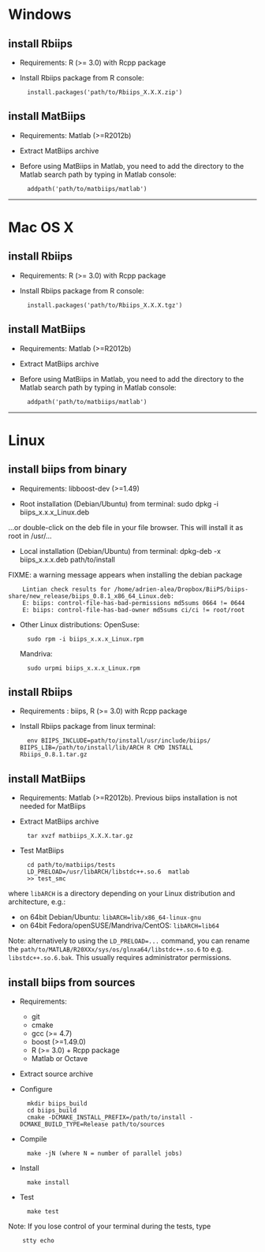 Windows
=============

install Rbiips
--------------
* Requirements: R (>= 3.0) with Rcpp package

* Install Rbiips package from R console:

        install.packages('path/to/Rbiips_X.X.X.zip')

install MatBiips
----------------
* Requirements: Matlab (>=R2012b)

* Extract MatBiips archive

* Before using MatBiips in Matlab, you need to add the directory to the Matlab search path by typing in Matlab console:

        addpath('path/to/matbiips/matlab')

-------------------------------------------------------------------------------
Mac OS X
============

install Rbiips
--------------
* Requirements: R (>= 3.0) with Rcpp package
* Install Rbiips package from R console:

        install.packages('path/to/Rbiips_X.X.X.tgz')

install MatBiips
----------------
* Requirements: Matlab (>=R2012b)

* Extract MatBiips archive

* Before using MatBiips in Matlab, you need to add the directory to the Matlab search path by typing in Matlab console:

        addpath('path/to/matbiips/matlab')

-------------------------------------------------------------------------------
Linux
=============

install biips from binary
-------------------------
* Requirements: libboost-dev (>=1.49)

* Root installation (Debian/Ubuntu) from terminal:
        sudo dpkg -i biips_x.x.x_Linux.deb

...or double-click on the deb file in your file browser. This will install it as root in /usr/...

* Local installation (Debian/Ubuntu) from terminal:
        dpkg-deb -x biips_x.x.x.deb  path/to/install

FIXME: a warning message appears when installing the debian package

        Lintian check results for /home/adrien-alea/Dropbox/BiiPS/biips-share/new_release/biips_0.8.1_x86_64_Linux.deb:
        E: biips: control-file-has-bad-permissions md5sums 0664 != 0644
        E: biips: control-file-has-bad-owner md5sums ci/ci != root/root

* Other Linux distributions:
    OpenSuse:
    
        sudo rpm -i biips_x.x.x_Linux.rpm
        
    Mandriva:
    
        sudo urpmi biips_x.x.x_Linux.rpm

install Rbiips
--------------
* Requirements : biips, R (>= 3.0) with Rcpp package

* Install Rbiips package from linux terminal:

        env BIIPS_INCLUDE=path/to/install/usr/include/biips/ BIIPS_LIB=/path/to/install/lib/ARCH R CMD INSTALL Rbiips_0.8.1.tar.gz

install MatBiips
----------------
* Requirements: Matlab (>=R2012b). Previous biips installation is not needed for MatBiips

* Extract MatBiips archive

        tar xvzf matbiips_X.X.X.tar.gz

* Test MatBiips

        cd path/to/matbiips/tests
        LD_PRELOAD=/usr/libARCH/libstdc++.so.6  matlab
        >> test_smc

where `libARCH` is a directory depending on your Linux distribution and architecture, e.g.:
- on 64bit Debian/Ubuntu: `libARCH=lib/x86_64-linux-gnu`
- on 64bit Fedora/openSUSE/Mandriva/CentOS: `libARCH=lib64`

Note: alternatively to using the `LD_PRELOAD=...` command, you can rename the `path/to/MATLAB/R20XXx/sys/os/glnxa64/libstdc++.so.6` to e.g. `libstdc++.so.6.bak`.
This usually requires administrator permissions.

install biips from sources
--------------------------
* Requirements:
    - git
    - cmake
    - gcc (>= 4.7)
    - boost (>=1.49.0)
    - R (>= 3.0) + Rcpp package
    - Matlab or Octave

* Extract source archive

* Configure

        mkdir biips_build
        cd biips_build
        cmake -DCMAKE_INSTALL_PREFIX=/path/to/install -DCMAKE_BUILD_TYPE=Release path/to/sources

* Compile

        make -jN (where N = number of parallel jobs)

* Install

        make install

* Test

        make test

Note: If you lose control of your terminal during the tests, type

        stty echo

